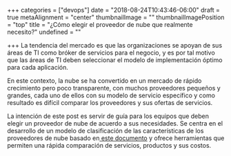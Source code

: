 +++
categories = ["devops"]
date = "2018-08-24T10:43:46-06:00"
draft = true
metaAlignment = "center"
thumbnailImage = ""
thumbnailImagePosition = "top"
title = "¿Cómo elegir el proveedor de nube que realmente necesito?"
undefined = ""

+++
La  tendencia del mercado es que las organizaciones se apoyan de sus áreas de TI como bróker de servicios para el negocio, y es por tal motivo que las áreas de TI deben seleccionar el modelo de implementación óptimo para cada aplicación.

En este contexto, la nube se ha convertido en un mercado de rápido crecimiento pero poco transparente, con muchos proveedores pequeños y grandes, cada uno de ellos con su modelo de servicio específico y como resultado es difícil comparar los proveedores y sus ofertas de servicios.

La intención de este post es servir de guía para los equipos que deben elegir un proveedor de nube de acuerdo a sus necesidades. Se centra en el desarrollo de un modelo de clasificación de las características de los proveedores de nube basado en[ este documento](https://subs.emis.de/LNI/Proceedings/Proceedings190/163.pdf) y ofrece herramientas que permiten una rápida comparación de servicios, productos y sus costos.